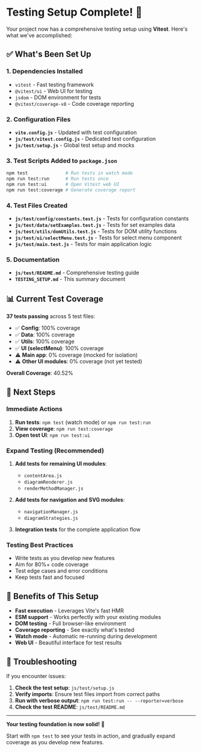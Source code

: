 # Testing Setup Complete! 🎉

Your project now has a comprehensive testing setup using **Vitest**. Here's what we've accomplished:

## ✅ What's Been Set Up

### 1. **Dependencies Installed**
- `vitest` - Fast testing framework
- `@vitest/ui` - Web UI for testing
- `jsdom` - DOM environment for tests
- `@vitest/coverage-v8` - Code coverage reporting

### 2. **Configuration Files**
- **`vite.config.js`** - Updated with test configuration
- **`js/test/vitest.config.js`** - Dedicated test configuration
- **`js/test/setup.js`** - Global test setup and mocks

### 3. **Test Scripts Added to `package.json`**
```bash
npm test              # Run tests in watch mode
npm run test:run      # Run tests once
npm run test:ui       # Open Vitest web UI
npm run test:coverage # Generate coverage report
```

### 4. **Test Files Created**
- **`js/test/config/constants.test.js`** - Tests for configuration constants
- **`js/test/data/setExamples.test.js`** - Tests for set examples data
- **`js/test/utils/domUtils.test.js`** - Tests for DOM utility functions
- **`js/test/ui/selectMenu.test.js`** - Tests for select menu component
- **`js/test/main.test.js`** - Tests for main application logic

### 5. **Documentation**
- **`js/test/README.md`** - Comprehensive testing guide
- **`TESTING_SETUP.md`** - This summary document

## 📊 Current Test Coverage

**37 tests passing** across 5 test files:
- ✅ **Config**: 100% coverage
- ✅ **Data**: 100% coverage
- ✅ **Utils**: 100% coverage
- ✅ **UI (selectMenu)**: 100% coverage
- ⚠️ **Main app**: 0% coverage (mocked for isolation)
- ⚠️ **Other UI modules**: 0% coverage (not yet tested)

**Overall Coverage**: 40.52%

## 🚀 Next Steps

### Immediate Actions
1. **Run tests**: `npm test` (watch mode) or `npm run test:run`
2. **View coverage**: `npm run test:coverage`
3. **Open test UI**: `npm run test:ui`

### Expand Testing (Recommended)
1. **Add tests for remaining UI modules**:
   - `contentArea.js`
   - `diagramRenderer.js`
   - `renderMethodManager.js`

2. **Add tests for navigation and SVG modules**:
   - `navigationManager.js`
   - `diagramStrategies.js`

3. **Integration tests** for the complete application flow

### Testing Best Practices
- Write tests as you develop new features
- Aim for 80%+ code coverage
- Test edge cases and error conditions
- Keep tests fast and focused

## 🎯 Benefits of This Setup

- **Fast execution** - Leverages Vite's fast HMR
- **ESM support** - Works perfectly with your existing modules
- **DOM testing** - Full browser-like environment
- **Coverage reporting** - See exactly what's tested
- **Watch mode** - Automatic re-running during development
- **Web UI** - Beautiful interface for test results

## 🔧 Troubleshooting

If you encounter issues:
1. **Check the test setup**: `js/test/setup.js`
2. **Verify imports**: Ensure test files import from correct paths
3. **Run with verbose output**: `npm run test:run -- --reporter=verbose`
4. **Check the test README**: `js/test/README.md`

---

**Your testing foundation is now solid!** 🎉

Start with `npm test` to see your tests in action, and gradually expand coverage as you develop new features.
